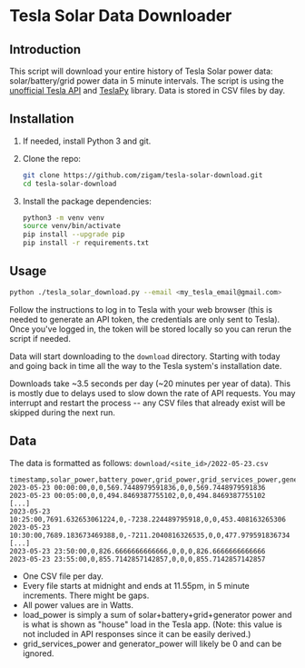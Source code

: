 # Tesla Solar Data Downloader

## Introduction

This script will download your entire history of Tesla Solar power data: solar/battery/grid power
data in 5 minute intervals.  The script is using the [unofficial Tesla API](https://tesla-api.timdorr.com/)
and [TeslaPy](https://github.com/tdorssers/TeslaPy) library.  Data is stored in CSV files by day.

## Installation

1. If needed, install Python 3 and git.
2. Clone the repo:
    ```bash
    git clone https://github.com/zigam/tesla-solar-download.git
    cd tesla-solar-download
    ```

2. Install the package dependencies:
    ```bash
    python3 -m venv venv
    source venv/bin/activate
    pip install --upgrade pip
    pip install -r requirements.txt
    ```

## Usage
```bash
python ./tesla_solar_download.py --email <my_tesla_email@gmail.com>
```

Follow the instructions to log in to Tesla with your web browser (this is needed to generate an API
token, the credentials are only sent to Tesla).  Once you've logged in, the token will be stored
locally so you can rerun the script if needed.

Data will start downloading to the `download` directory.  Starting with today and going back in time
all the way to the Tesla system's installation date.

Downloads take ~3.5 seconds per day (~20 minutes per year of data).  This is mostly due to delays
used to slow down the rate of API requests.  You may interrupt and restart the process -- any CSV
files that already exist will be skipped during the next run.


## Data

The data is formatted as follows:
`download/<site_id>/2022-05-23.csv`
```CSV
timestamp,solar_power,battery_power,grid_power,grid_services_power,generator_power,load_power
2023-05-23 00:00:00,0,0,569.7448979591836,0,0,569.7448979591836
2023-05-23 00:05:00,0,0,494.8469387755102,0,0,494.8469387755102
[...]
2023-05-23 10:25:00,7691.632653061224,0,-7238.224489795918,0,0,453.408163265306
2023-05-23 10:30:00,7689.183673469388,0,-7211.2040816326535,0,0,477.979591836734
[...]
2023-05-23 23:50:00,0,826.6666666666666,0,0,0,826.6666666666666
2023-05-23 23:55:00,0,855.7142857142857,0,0,0,855.7142857142857
```

- One CSV file per day.
- Every file starts at midnight and ends at 11.55pm, in 5 minute increments.  There might be gaps.
- All power values are in Watts.
- load_power is simply a sum of solar+battery+grid+generator power and is what is shown as "house" load in the Tesla app.  (Note: this value is not included in API responses since it can be easily derived.)
- grid_services_power and generator_power will likely be 0 and can be ignored.
